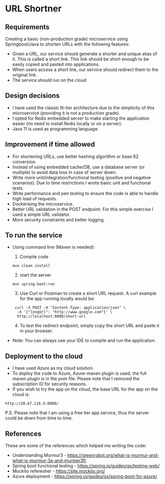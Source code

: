 # URL Shortner

## Requirements

Creating a basic (non-production grade) microservice using Springboot/Java to shorten URLs with the following features:

- Given a URL, our service should generate a shorter and unique alias of it. This is called a short link. This link
  should be short enough to be easily copied and pasted into applications.
- When users access a short link, our service should redirect them to the original link.
- The service should run on the cloud

## Design decisions

- I have used the classic N-tier architecture due to the simplicity of this microservice (providing it is not a
  production grade).
- I opted for Redis embedded server to make starting the application easier (no need to install Redis locally or on a
  server). 
- Java 11 is used as programming language.

## Improvement if time allowed

- For shortening URLs, use better hashing algorithm or base 62 conversion.
- Instead of using embedded cache/DB, use a database server (or multiple) to avoid data loss in case of server down.
- Write more unit/integration/functional testing (positive and negative scenarios). Due to time restrictions I wrote
  basic unit and functional tests.
- Write performance and pen testing to ensure the code is able to handle high load of requests.
- Dockerising the microservice.
- Better URL validation in the POST endpoint. For this simple exercise I used a simple URL validator.
- More security constraints and better logging.

## To run the service

- Using command line (Maven is needed):
    1. Compile code
  ```
  mvn clean install
  ```

    2. start the server
  ```
  mvn spring-boot:run
  
  ```
    3. Use Curl or Postman to create a short URL request. A curl example for the app running locally would be:
  ```
   curl -X POST -H "Content-Type: application/json" \
    -d '{"longUrl": "http://www.google.com"}' \
    http://localhost:8080/short-url
  ```
    4. To test the redirect endpoint, simply copy the short URL and paste it in your browser.


- Note: You can always use your IDE to compile and run the application.

## Deployment to the cloud

- I have used Azure as my cloud solution.
- To deploy the code to Azure, Azure-maven plugin is used. the full maven plugin is in the pom file. Please note that I
  removed the subscription ID for security reasons.
- If you wish to try the app on the cloud, the base URL for the app on the cloud is:
```
http://20.67.116.5:8080/
```
P.S. Please note that I am using a free tier app service, thus the server could be down from time to time.

## References

These are some of the references which helped me writing the code:

- Understanding Murmur3 - https://greenrobot.org/what-is-murmur-and-what-is-murmur-3a-and-murmer3f/
- Spring boot functional testing - https://spring.io/guides/gs/testing-web/
- Mockito referesher - https://site.mockito.org/
- Azure deployment - https://spring.io/guides/gs/spring-boot-for-azure/